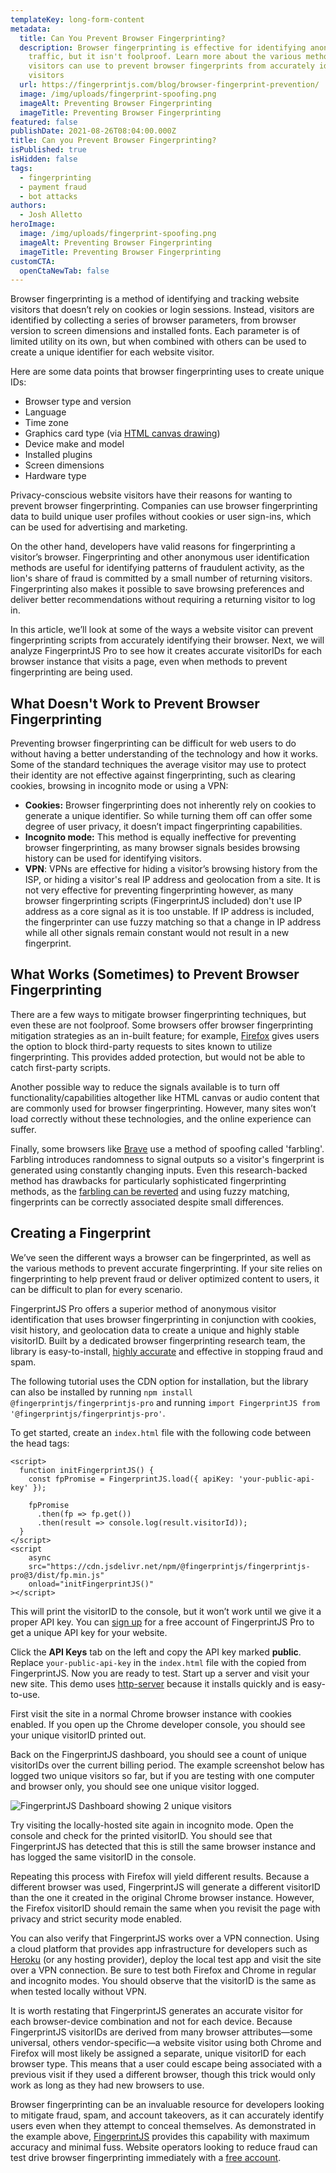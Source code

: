 ```yaml
---
templateKey: long-form-content
metadata:
  title: Can You Prevent Browser Fingerprinting?
  description: Browser fingerprinting is effective for identifying anonymous
    traffic, but it isn't foolproof. Learn more about the various methods
    visitors can use to prevent browser fingerprints from accurately identifying
    visitors
  url: https://fingerprintjs.com/blog/browser-fingerprint-prevention/
  image: /img/uploads/fingerprint-spoofing.png
  imageAlt: Preventing Browser Fingerprinting
  imageTitle: Preventing Browser Fingerprinting
featured: false
publishDate: 2021-08-26T08:04:00.000Z
title: Can you Prevent Browser Fingerprinting?
isPublished: true
isHidden: false
tags:
  - fingerprinting
  - payment fraud
  - bot attacks
authors:
  - Josh Alletto
heroImage:
  image: /img/uploads/fingerprint-spoofing.png
  imageAlt: Preventing Browser Fingerprinting
  imageTitle: Preventing Browser Fingerprinting
customCTA:
  openCtaNewTab: false
---
```

Browser fingerprinting is a method of identifying and tracking website visitors that doesn’t rely on cookies or login sessions. Instead, visitors are identified by collecting a series of browser parameters, from browser version to screen dimensions and installed fonts. Each parameter is of limited utility on its own, but when combined with others can be used to create a unique identifier for each website visitor.

Here are some data points that browser fingerprinting uses to create unique IDs: 

* Browser type and version
* Language
* Time zone
* Graphics card type (via [HTML canvas drawing](https://www.w3schools.com/html/html5_canvas.asp)) 
* Device make and model 
* Installed plugins
* Screen dimensions
* Hardware type

Privacy-conscious website visitors have their reasons for wanting to prevent browser fingerprinting. Companies can use browser fingerprinting data to build unique user profiles without cookies or user sign-ins, which can be used for advertising and marketing.

On the other hand, developers have valid reasons for fingerprinting a visitor’s browser. Fingerprinting and other anonymous user identification methods are useful for identifying patterns of fraudulent activity, as the lion's share of fraud is committed by a small number of returning visitors. Fingerprinting also makes it possible to save browsing preferences and deliver better recommendations without requiring a returning visitor to log in.

In this article, we’ll look at some of the ways a website visitor can prevent fingerprinting scripts from accurately identifying their browser. Next, we will analyze FingerprintJS Pro to see how it creates accurate visitorIDs for each browser instance that visits a page, even when methods to prevent fingerprinting are being used.

## What Doesn't Work to Prevent Browser Fingerprinting

Preventing browser fingerprinting can be difficult for web users to do without having a better understanding of the technology and how it works. Some of the standard techniques the average visitor may use to protect their identity are not effective against fingerprinting, such as clearing cookies, browsing in incognito mode or using a VPN: 

* **Cookies:** Browser fingerprinting does not inherently rely on cookies to generate a unique identifier. So while turning them off can offer some degree of user privacy, it doesn’t impact fingerprinting capabilities.
* **Incognito mode:** This method is equally ineffective for preventing browser fingerprinting, as many browser signals besides browsing history can be used for identifying visitors.
* **VPN**: VPNs are effective for hiding a visitor’s browsing history from the ISP, or hiding a visitor's real IP address and geolocation from a site. It is not very effective for preventing fingerprinting however, as many browser fingerprinting scripts (FingerprintJS included) don't use IP address as a core signal as it is too unstable. If IP address is included, the fingerprinter can use fuzzy matching so that a change in IP address while all other signals remain constant would not result in a new fingerprint. 

## What Works (Sometimes) to Prevent Browser Fingerprinting

There are a few ways to mitigate browser fingerprinting techniques, but even these are not foolproof. Some browsers offer browser fingerprinting mitigation strategies as an in-built feature; for example, [Firefox](https://support.mozilla.org/en-US/kb/firefox-protection-against-fingerprinting) gives users the option to block third-party requests to sites known to utilize fingerprinting. This provides added protection, but would not be able to catch first-party scripts.

Another possible way to reduce the signals available is to turn off functionality/capabilities altogether like HTML canvas or audio content that are commonly used for browser fingerprinting. However, many sites won’t load correctly without these technologies, and the online experience can suffer.

Finally, some browsers like [Brave](https://brave.com/) use a method of spoofing called 'farbling'. Farbling introduces randomness to signal outputs so a visitor's fingerprint is generated using constantly changing inputs. Even this research-backed method has drawbacks for particularly sophisticated fingerprinting methods, as the [farbling can be reverted](/blog/audio-fingerprinting/) and using fuzzy matching, fingerprints can be correctly associated despite small differences.

## Creating a Fingerprint

We’ve seen the different ways a browser can be fingerprinted, as well as the various methods to prevent accurate fingerprinting. If your site relies on fingerprinting to help prevent fraud or deliver optimized content to users, it can be difficult to plan for every scenario. 

FingerprintJS Pro offers a superior method of anonymous visitor identification that uses browser fingerprinting in conjunction with cookies, visit history, and geolocation data to create a unique and highly stable visitorID. Built by a dedicated browser fingerprinting research team, the library is easy-to-install, [highly accurate](https://dev.fingerprintjs.com/docs/understanding-our-995-accuracy) and effective in stopping fraud and spam.

The following tutorial uses the CDN option for installation, but the library can also be installed by running `npm install @fingerprintjs/fingerprintjs-pro` and running `import FingerprintJS from '@fingerprintjs/fingerprintjs-pro'`. 

To get started, create an `index.html` file with the following code between the head tags:

```
<script>
  function initFingerprintJS() {
    const fpPromise = FingerprintJS.load({ apiKey: 'your-public-api-key' });

    fpPromise
      .then(fp => fp.get())
      .then(result => console.log(result.visitorId));
  }
</script>
<script
    async
    src="https://cdn.jsdelivr.net/npm/@fingerprintjs/fingerprintjs-pro@3/dist/fp.min.js"
    onload="initFingerprintJS()"
></script>
```

This will print the visitorID to the console, but it won’t work until we give it a proper API key. You can [sign up](https://dashboard.fingerprintjs.com/signup) for a  free account of FingerprintJS Pro to get a unique API key for your website.

Click the **API Keys** tab on the left and copy the API key marked **public**. Replace `your-public-api-key` in the `index.html` file with the  copied from FingerprintJS. Now you are ready to test. Start up a server and visit your new site. This demo uses [http-server](https://www.npmjs.com/package/http-server) because it installs quickly and is easy-to-use. 

First visit the site in a normal Chrome browser instance with cookies enabled. If you open up the Chrome developer console, you should see your unique visitorID printed out.

Back on the FingerprintJS dashboard, you should see a count of unique visitorIDs over the current billing period. The example screenshot below has logged two unique visitors so far, but if you are testing with one computer and browser only, you should see one unique visitor logged.

![FingerprintJS Dashboard showing 2 unique visitors](/img/uploads/screenshot_fpjs_usage.png)

Try visiting the locally-hosted site again in incognito mode. Open the console and check for the printed visitorID. You should see that FingerprintJS has detected that this is still the same browser instance and has logged the same visitorID in the console.

Repeating this process with Firefox will yield different results. Because a different browser was used, FingerprintJS will generate a different visitorID than the one it created in the original Chrome browser instance. However, the Firefox visitorID should remain the same when you revisit the page with privacy and strict security mode enabled.

You can also verify that FingerprintJS works over a VPN connection. Using a cloud platform that provides app infrastructure for developers such as [Heroku](https://www.heroku.com/) (or any hosting provider), deploy the local test app and visit the site over a VPN connection. Be sure to test both Firefox and Chrome in regular and incognito modes. You should observe that the visitorID is the same as when tested locally without VPN.

It is worth restating that FingerprintJS generates an accurate visitor for each browser-device combination and not for each device. Because FingerprintJS visitorIDs are derived from many browser attributes—some universal, others vendor-specific—a website visitor using both Chrome and Firefox will most likely be assigned a separate, unique visitorID for each browser type. This means that a user could escape being associated with a previous visit if they used a different browser, though this trick would only work as long as they had new browsers to use.

Browser fingerprinting can be an invaluable resource for developers looking to mitigate fraud, spam, and account takeovers, as it can accurately identify users even when they attempt to conceal themselves. As demonstrated in the example above, [FingerprintJS]() provides this capability with maximum accuracy and minimal fuss. Website operators looking to reduce fraud can test drive browser fingerprinting immediately with a [free account](https://dashboard.fingerprintjs.com/signup).
